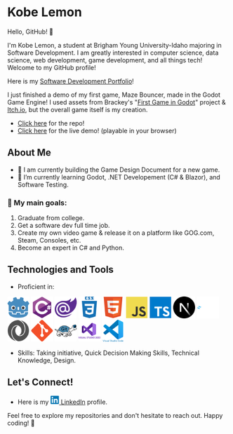 # Kobe Lemon

Hello, GitHub! 👋

I'm Kobe Lemon, a student at Brigham Young University-Idaho majoring in Software Development. I am greatly interested in computer science, data science, web development, game development, and all things tech! Welcome to my GitHub profile!

Here is my [Software Development Portfolio](https://kobelemon.github.io/kobe-web-portfolio/)!

I just finished a demo of my first game, Maze Bouncer, made in the Godot Game Engine! I used assets from Brackey's "[First Game in Godot](https://www.youtube.com/watch?v=LOhfqjmasi0)" project & [Itch.io](https://itch.io/), but the overall game itself is my creation.

- [Click here](https://github.com/KobeLemon/maze-bouncer) for the repo!
- [Click here](https://kobelemon.github.io/maze-bouncer-web/) for the live demo! (playable in your browser)

## About Me

- 🔭 I am currently building the Game Design Document for a new game.
- 🌱 I’m currently learning Godot, .NET Developement (C# & Blazor), and Software Testing.

### 📝 My main goals:
1. Graduate from college.
2. Get a software dev full time job.
3. Create my own video game & release it on a platform like GOG.com, Steam, Consoles, etc.
4. Become an expert in C# and Python.

## Technologies and Tools

- Proficient in: 

<div>
  <img src="https://github.com/devicons/devicon/blob/master/icons/godot/godot-original.svg"  title="Godot" alt="Godot Logo" width="50" height="50"/>
  <img src="https://github.com/devicons/devicon/blob/master/icons/csharp/csharp-original.svg"  title="C#" alt="C Sharp Logo" width="50" height="50"/>
  <img src="https://github.com/devicons/devicon/blob/master/icons/blazor/blazor-original.svg" title="Blazor" alt="Blazor Logo" width="50" height="50"/> <img src="https://github.com/devicons/devicon/blob/master/icons/css3/css3-plain-wordmark.svg"  title="CSS3" alt="CSS Logo" width="50" height="50"/>
  <img src="https://github.com/devicons/devicon/blob/master/icons/html5/html5-original.svg" title="HTML5" alt="HTML Logo" width="50" height="50"/>
  <img src="https://github.com/devicons/devicon/blob/master/icons/javascript/javascript-original.svg" title="JavaScript" alt="JavaScript Logo" width="50" height="50"/>
  <img src="https://github.com/devicons/devicon/blob/master/icons/typescript/typescript-original.svg" title="TypeScript" alt="TypeScript Logo" width="50" height="50"/>
  <img src="https://github.com/devicons/devicon/blob/master/icons/nextjs/nextjs-original.svg" title="Next.js" alt="Next JS Logo" width="50" height="50"/>
  <img src="https://github.com/devicons/devicon/blob/master/icons/tailwindcss/tailwindcss-original-wordmark.svg"  title="Tailwind CSS" alt="Tailwind CSS Logo" width="50" height="50"/>
  <img src="https://github.com/devicons/devicon/blob/master/icons/json/json-plain.svg" title="JSON" alt="JSON Logo" width="50" height="50"/>
  <img src="https://github.com/devicons/devicon/blob/master/icons/git/git-plain.svg" title="Git" alt="Git Logo" width="50" height="50"/>
  <img src="https://github.com/devicons/devicon/blob/master/icons/tortoisegit/tortoisegit-original.svg" title="TortoiseGit" alt="TortoiseGit Logo" width="50" height="50"/>
  <img src="https://github.com/devicons/devicon/blob/master/icons/visualstudio/visualstudio-original-wordmark.svg" title="Visual Studio" alt="Visual Studio Logo" width="50" height="50"/>
  <img src="https://github.com/devicons/devicon/blob/master/icons/vscode/vscode-original-wordmark.svg" title="Visual Studio Code" alt="Visual Studio Code Logo" width="50" height="50"/>
</div>

- Skills: Taking initiative, Quick Decision Making Skills, Technical Knowledge, Design.

## Let's Connect!

- Here is my [<img src="https://github.com/devicons/devicon/blob/master/icons/linkedin/linkedin-original.svg"  title="LinkedIn" alt="LinkedIn Logo" width="20" height="20"/> 
  LinkedIn](https://www.linkedin.com/in/kobe-lemon/) profile.

Feel free to explore my repositories and don't hesitate to reach out. Happy coding! 🚀
